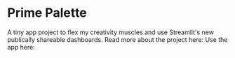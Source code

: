 # Prime Palette

A tiny app project to flex my creativity muscles and use Streamlit's new publically shareable dashboards. 
Read more about the project here:
Use the app here: 
